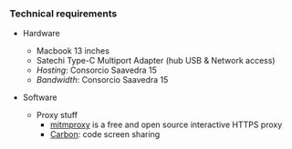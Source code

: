 ### Technical requirements

* Hardware
     - Macbook 13 inches
     - Satechi Type-C Multiport Adapter (hub USB & Network access)
     - _Hosting_: Consorcio Saavedra 15
     - _Bandwidth_: Consorcio Saavedra 15

* Software
    - Proxy stuff
        - [mitmproxy](https://mitmproxy.org/) is a free and open source interactive HTTPS proxy
        - [Carbon](https://carbon.now.sh/): code screen sharing
